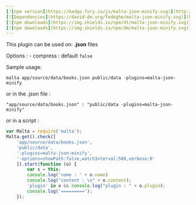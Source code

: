 ```yaml
---
[![npm version](https://badge.fury.io/js/malta-json-minify.svg)](http://badge.fury.io/js/malta-json-minify)
[![Dependencies](https://david-dm.org/fedeghe/malta-json-minify.svg)](https://david-dm.org/fedeghe/malta-json-minify)
[![npm downloads](https://img.shields.io/npm/dt/malta-json-minify.svg)](https://npmjs.org/package/malta-json-minify)
[![npm downloads](https://img.shields.io/npm/dm/malta-json-minify.svg)](https://npmjs.org/package/malta-json-minify)  
---  
```


This plugin can be used on: **.json** files

Options : 
    - compress : default `false`

Sample usage:  
```
malta app/source/data/books.json public/data -plugins=malta-json-minify
```
or in the .json file :
```
"app/source/data/books.json" : "public/data -plugins=malta-json-minify"
```
or in a script : 
``` js
var Malta = require('malta');
Malta.get().check([
    'app/source/data/books.json',
    'public/data',
    '-plugins=malta-json-minify',
    '-options=showPath:false,watchInterval:500,verbose:0'
    ]).start(function (o) {
        var s = this;
        console.log('name : ' + o.name)
        console.log("content : \n" + o.content);
        'plugin' in o && console.log("plugin : " + o.plugin);
        console.log('=========');
    });
```
